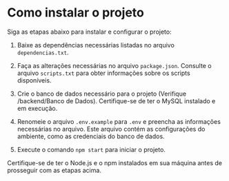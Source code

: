 # Como instalar o projeto

Siga as etapas abaixo para instalar e configurar o projeto:

1. Baixe as dependências necessárias listadas no arquivo `dependencias.txt`.

2. Faça as alterações necessárias no arquivo `package.json`. Consulte o arquivo `scripts.txt` para obter informações sobre os scripts disponíveis.

3. Crie o banco de dados necessário para o projeto (Verifique /backend/Banco de Dados). Certifique-se de ter o MySQL instalado e em execução.

4. Renomeie o arquivo `.env.example` para `.env` e preencha as informações necessárias no arquivo. Este arquivo contém as configurações do ambiente, como as credenciais do banco de dados.

5. Execute o comando `npm start` para iniciar o projeto.

Certifique-se de ter o Node.js e o npm instalados em sua máquina antes de prosseguir com as etapas acima.
